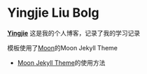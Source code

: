 # Yingjie Liu Bolg
  
**[Yingjie](https://imyjliu.github.io/Yingjieliu031.github.io/Moon)** 这是我的个人博客，记录了我的学习记录

模板使用了[Moon](https://github.com/TaylanTatli/Moon)的Moon Jekyll Theme

* [Moon Jekyll Theme](https://taylantatli.github.io/Moon/moon-theme/)的使用方法
